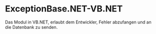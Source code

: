ExceptionBase.NET-VB.NET
========================

Das Modul in VB.NET, erlaubt dem Entwickler, Fehler abzufangen und an die Datenbank zu senden.